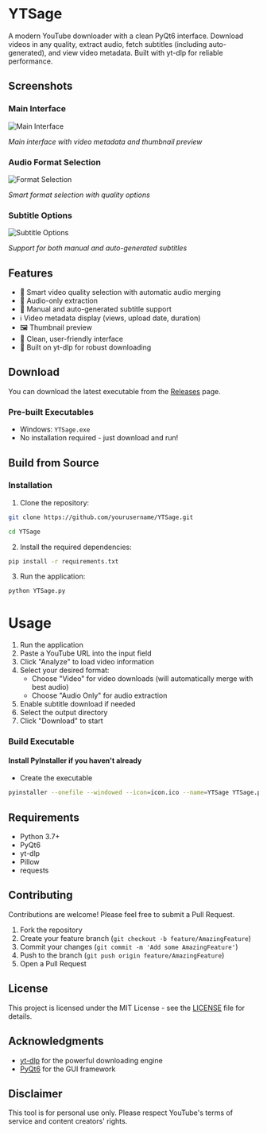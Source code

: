 # YTSage

A modern YouTube downloader with a clean PyQt6 interface. Download videos in any quality, extract audio, fetch subtitles (including auto-generated), and view video metadata. Built with yt-dlp for reliable performance.

## Screenshots

### Main Interface
![Main Interface](https://github.com/user-attachments/assets/0dc04ecf-082e-458a-acfe-2c5482d36de2)

*Main interface with video metadata and thumbnail preview*

### Audio Format Selection

![Format Selection](https://github.com/user-attachments/assets/d2f8a638-0b6b-49f1-990d-c9c4791902a6)

*Smart format selection with quality options*

### Subtitle Options

![Subtitle Options](https://github.com/user-attachments/assets/b001ceb5-5446-4b56-b00c-b578814e2cf0)

*Support for both manual and auto-generated subtitles*

## Features

- 🎥 Smart video quality selection with automatic audio merging
- 🎵 Audio-only extraction
- 📝 Manual and auto-generated subtitle support
- ℹ️ Video metadata display (views, upload date, duration)
- 🖼️ Thumbnail preview
- 🎨 Clean, user-friendly interface
- 🚀 Built on yt-dlp for robust downloading

## Download

You can download the latest executable from the [Releases](https://github.com/oop7/YTSage/releases) page.

### Pre-built Executables
- Windows: `YTSage.exe`
- No installation required - just download and run!

## Build from Source

### Installation

1. Clone the repository:
```bash
git clone https://github.com/yourusername/YTSage.git

cd YTSage
```
2. Install the required dependencies:
```bash
pip install -r requirements.txt
```
3. Run the application:
```bash
python YTSage.py
```

# Usage

1. Run the application
2. Paste a YouTube URL into the input field
3. Click "Analyze" to load video information
4. Select your desired format:
   - Choose "Video" for video downloads (will automatically merge with best audio)
   - Choose "Audio Only" for audio extraction
5. Enable subtitle download if needed
6. Select the output directory
7. Click "Download" to start

### Build Executable

#### Install PyInstaller if you haven't already

- Create the executable

```bash
pyinstaller --onefile --windowed --icon=icon.ico --name=YTSage YTSage.py
```

## Requirements

- Python 3.7+
- PyQt6
- yt-dlp
- Pillow
- requests

## Contributing

Contributions are welcome! Please feel free to submit a Pull Request.

1. Fork the repository
2. Create your feature branch (`git checkout -b feature/AmazingFeature`)
3. Commit your changes (`git commit -m 'Add some AmazingFeature'`)
4. Push to the branch (`git push origin feature/AmazingFeature`)
5. Open a Pull Request

## License

This project is licensed under the MIT License - see the [LICENSE](LICENSE) file for details.

## Acknowledgments

- [yt-dlp](https://github.com/yt-dlp/yt-dlp) for the powerful downloading engine
- [PyQt6](https://www.riverbankcomputing.com/software/pyqt/) for the GUI framework

## Disclaimer

This tool is for personal use only. Please respect YouTube's terms of service and content creators' rights.

